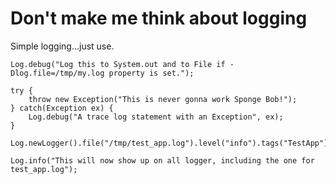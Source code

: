 # Don't make me think about logging

Simple logging...just use.

    Log.debug("Log this to System.out and to File if -Dlog.file=/tmp/my.log property is set.");

    try {
        throw new Exception("This is never gonna work Sponge Bob!");
    } catch(Exception ex) {
        Log.debug("A trace log statement with an Exception", ex);
    }
        
	Log.newLogger().file("/tmp/test_app.log").level("info").tags("TestApp").add();
	
	Log.info("This will now show up on all logger, including the one for test_app.log");

